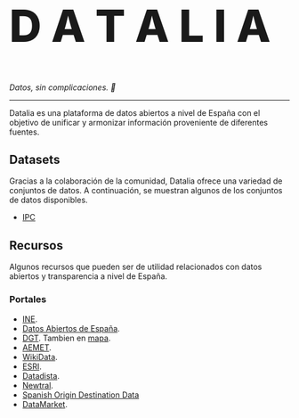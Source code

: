 <p>
  <h1 style="font-size:80px; font-weight: 800;">D A T A L I A</h1>
  <em align="center">Datos, sin complicaciones. 💃</em>
</p>

---

Datalia es una plataforma de datos abiertos a nivel de España con el objetivo de unificar y armonizar información proveniente de diferentes fuentes.

## Datasets

Gracias a la colaboración de la comunidad, Datalia ofrece una variedad de conjuntos de datos. A continuación, se muestran algunos de los conjuntos de datos disponibles.

- [IPC](/datasets/ipc)

## Recursos

Algunos recursos que pueden ser de utilidad relacionados con datos abiertos y transparencia a nivel de España.

### Portales

- [INE](https://www.ine.es/).
- [Datos Abiertos de España](https://datos.gob.es/).
- [DGT](https://nap.dgt.es/dataset). Tambien en [mapa](https://infocar.dgt.es/etraffic/).
- [AEMET](https://opendata.aemet.es/centrodedescargas/inicio).
- [WikiData](https://www.wikidata.org/).
- [ESRI](https://opendata.esri.es/search?collection=Dataset).
- [Datadista](https://www.datadista.com/).
- [Newtral](https://transparentia.newtral.es/buscador).
- [Spanish Origin Destination Data](https://github.com/rOpenSpain/spanishoddata)
- [DataMarket](https://github.com/Data-Market).
